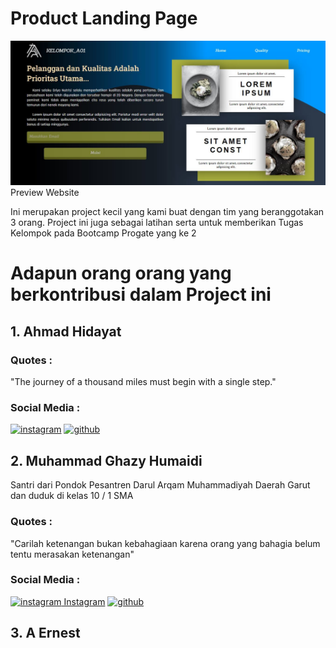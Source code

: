 # Product Landing Page

![preview_image](assets/image/preview.jpg)
Preview Website


Ini merupakan project kecil yang kami buat dengan tim yang beranggotakan 3 orang. Project ini juga sebagai latihan serta untuk memberikan Tugas Kelompok pada Bootcamp Progate yang ke 2

# Adapun orang orang yang berkontribusi dalam Project ini

## 1.    Ahmad Hidayat

### Quotes :
"The journey of a thousand miles must begin with a single step."

### Social Media :
[![instagram](https://img.shields.io/badge/-INSTAGRAM-blue?style=for-the-badge&logo=instagram&logoColor=white)](https://www.instagram.com/hidayat_a_/)
[![github](https://img.shields.io/badge/-GITHUB-lightgrey?style=for-the-badge&logo=github&logoColor=white)](https://github.com/yat2yat)


## 2.  Muhammad Ghazy Humaidi

Santri dari Pondok Pesantren Darul Arqam Muhammadiyah Daerah Garut dan duduk di kelas 10 / 1 SMA

### Quotes :
"Carilah ketenangan bukan kebahagiaan karena orang yang bahagia belum tentu merasakan ketenangan"

### Social Media :
[![instagram](https://img.shields.io/badge/-INSTAGRAM-blue?style=for-the-badge&logo=instagram&logoColor=white) Instagram](https://instagram.com/ghazthiskc/)
[![github](https://img.shields.io/badge/-GITHUB-lightgrey?style=for-the-badge&logo=github&logoColor=white)](https://github.com/ghazthiskc19/)

## 3.   A Ernest